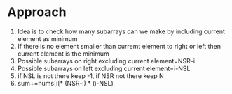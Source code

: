 # Approach
1. Idea is to check how many subarrays can we make by including current element as minimum
2. If there is no element smaller than curremt element to right or left then current element is the minimum
3. Possible subarrays on right excluding current element=NSR-i
4. Possible subarrays on left excluding current element=i-NSL
5. if NSL is not there keep -1, if NSR not there keep N
5. sum+=nums[i[* (NSR-i) * (i-NSL)